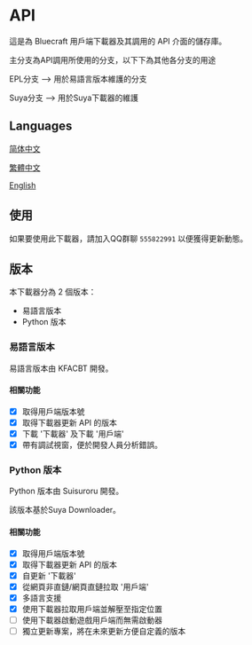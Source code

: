 # API

這是為 Bluecraft 用戶端下載器及其調用的 API 介面的儲存庫。

主分支為API調用所使用的分支，以下下為其他各分支的用途

EPL分支 --> 用於易語言版本維護的分支

Suya分支 --> 用於Suya下載器的維護

## Languages

[简体中文](https://bluecraft-server.github.io/API/multi-languages/zh_hans)

[繁體中文](https://bluecraft-server.github.io/API/multi-languages/zh_hant)

[English](https://bluecraft-server.github.io/API/multi-languages/en_us)

## 使用

如果要使用此下載器，請加入QQ群聊 `555822991` 以便獲得更新動態。

## 版本

本下載器分為 2 個版本：
 - 易語言版本
 - Python 版本

### 易語言版本

易語言版本由 KFACBT 開發。

#### 相關功能

- [x] 取得用戶端版本號
- [x] 取得下載器更新 API 的版本
- [x] 下載 '下載器' 及下載 '用戶端'
- [x] 帶有調試視窗，便於開發人員分析錯誤。

### Python 版本

Python 版本由 Suisuroru 開發。

該版本基於Suya Downloader。

#### 相關功能

- [x] 取得用戶端版本號
- [x] 取得下載器更新 API 的版本
- [x] 自更新 '下載器'
- [x] 從網頁非直鏈/網頁直鏈拉取 '用戶端'
- [x] 多語言支援
- [x] 使用下載器拉取用戶端並解壓至指定位置
- [ ] 使用下載器啟動遊戲用戶端而無需啟動器
- [ ] 獨立更新專案，將在未來更新方便自定義的版本
